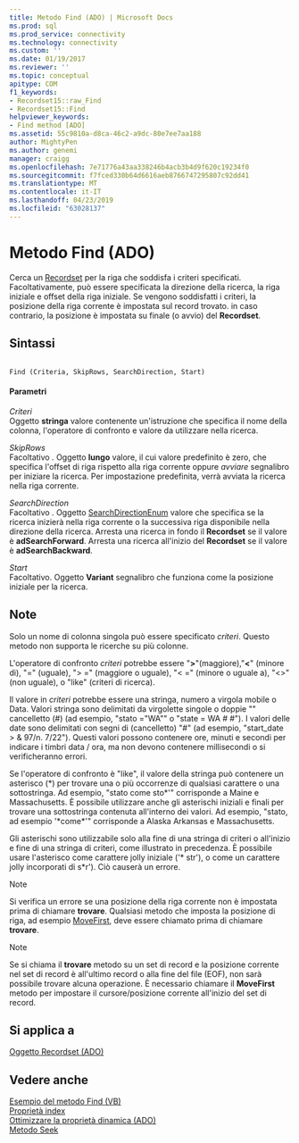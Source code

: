 ```yaml
---
title: Metodo Find (ADO) | Microsoft Docs
ms.prod: sql
ms.prod_service: connectivity
ms.technology: connectivity
ms.custom: ''
ms.date: 01/19/2017
ms.reviewer: ''
ms.topic: conceptual
apitype: COM
f1_keywords:
- Recordset15::raw_Find
- Recordset15::Find
helpviewer_keywords:
- Find method [ADO]
ms.assetid: 55c9810a-d8ca-46c2-a9dc-80e7ee7aa188
author: MightyPen
ms.author: genemi
manager: craigg
ms.openlocfilehash: 7e71776a43aa338246b4acb3b4d9f620c19234f0
ms.sourcegitcommit: f7fced330b64d6616aeb8766747295807c92dd41
ms.translationtype: MT
ms.contentlocale: it-IT
ms.lasthandoff: 04/23/2019
ms.locfileid: "63028137"
---
```

# <a name="find-method-ado"></a>Metodo Find (ADO)
Cerca un [Recordset](../../../ado/reference/ado-api/recordset-object-ado.md) per la riga che soddisfa i criteri specificati. Facoltativamente, può essere specificata la direzione della ricerca, la riga iniziale e offset della riga iniziale. Se vengono soddisfatti i criteri, la posizione della riga corrente è impostata sul record trovato. in caso contrario, la posizione è impostata su finale (o avvio) del **Recordset**.  
  
## <a name="syntax"></a>Sintassi  
  
```  
  
Find (Criteria, SkipRows, SearchDirection, Start)  
```  
  
#### <a name="parameters"></a>Parametri  
 *Criteri*  
 Oggetto **stringa** valore contenente un'istruzione che specifica il nome della colonna, l'operatore di confronto e valore da utilizzare nella ricerca.  
  
 *SkipRows*  
 Facoltativo *.* Oggetto **lungo** valore, il cui valore predefinito è zero, che specifica l'offset di riga rispetto alla riga corrente oppure *avviare* segnalibro per iniziare la ricerca. Per impostazione predefinita, verrà avviata la ricerca nella riga corrente.  
  
 *SearchDirection*  
 Facoltativo *.* Oggetto [SearchDirectionEnum](../../../ado/reference/ado-api/searchdirectionenum.md) valore che specifica se la ricerca inizierà nella riga corrente o la successiva riga disponibile nella direzione della ricerca. Arresta una ricerca in fondo il **Recordset** se il valore è **adSearchForward**. Arresta una ricerca all'inizio del **Recordset** se il valore è **adSearchBackward**.  
  
 *Start*  
 Facoltativo. Oggetto **Variant** segnalibro che funziona come la posizione iniziale per la ricerca.  
  
## <a name="remarks"></a>Note  
 Solo un nome di colonna singola può essere specificato *criteri*. Questo metodo non supporta le ricerche su più colonne.  
  
 L'operatore di confronto *criteri* potrebbe essere "**>**"(maggiore),"**\<**" (minore di), "=" (uguale), "> =" (maggiore o uguale), "< =" (minore o uguale a), "<>" (non uguale), o "like" (criteri di ricerca).  
  
 Il valore in *criteri* potrebbe essere una stringa, numero a virgola mobile o Data. Valori stringa sono delimitati da virgolette singole o doppie "" cancelletto (#) (ad esempio, "stato ="WA"" o "state = WA # #"). I valori delle date sono delimitati con segni di (cancelletto) "#" (ad esempio, "start_date > & 97/n. 7/22"). Questi valori possono contenere ore, minuti e secondi per indicare i timbri data / ora, ma non devono contenere millisecondi o si verificheranno errori.  
  
 Se l'operatore di confronto è "like", il valore della stringa può contenere un asterisco (*) per trovare una o più occorrenze di qualsiasi carattere o una sottostringa. Ad esempio, "stato come sto\*'" corrisponde a Maine e Massachusetts. È possibile utilizzare anche gli asterischi iniziali e finali per trovare una sottostringa contenuta all'interno dei valori. Ad esempio, "stato, ad esempio '\*come\*'" corrisponde a Alaska Arkansas e Massachusetts.  
  
 Gli asterischi sono utilizzabile solo alla fine di una stringa di criteri o all'inizio e fine di una stringa di criteri, come illustrato in precedenza. È possibile usare l'asterisco come carattere jolly iniziale ('* str'), o come un carattere jolly incorporati di s\*r'). Ciò causerà un errore.  
  
> [!NOTE]
>  Si verifica un errore se una posizione della riga corrente non è impostata prima di chiamare **trovare**. Qualsiasi metodo che imposta la posizione di riga, ad esempio [MoveFirst](../../../ado/reference/ado-api/movefirst-movelast-movenext-and-moveprevious-methods-ado.md), deve essere chiamato prima di chiamare **trovare**.  
  
> [!NOTE]
>  Se si chiama il **trovare** metodo su un set di record e la posizione corrente nel set di record è all'ultimo record o alla fine del file (EOF), non sarà possibile trovare alcuna operazione. È necessario chiamare il **MoveFirst** metodo per impostare il cursore/posizione corrente all'inizio del set di record.  
  
## <a name="applies-to"></a>Si applica a  
 [Oggetto Recordset (ADO)](../../../ado/reference/ado-api/recordset-object-ado.md)  
  
## <a name="see-also"></a>Vedere anche  
 [Esempio del metodo Find (VB)](../../../ado/reference/ado-api/find-method-example-vb.md)   
 [Proprietà index](../../../ado/reference/ado-api/index-property.md)   
 [Ottimizzare la proprietà dinamica (ADO)](../../../ado/reference/ado-api/optimize-property-dynamic-ado.md)   
 [Metodo Seek](../../../ado/reference/ado-api/seek-method.md)
